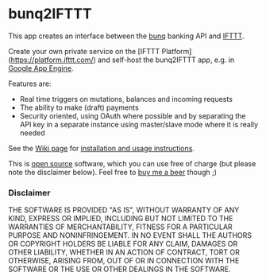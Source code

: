 # bunq2IFTTT

This app creates an interface between the [bunq](https://www.bunq.com/) 
banking API and [IFTTT](https://ifttt.com/).

Create your own private service on the [IFTTT Platform]
(https://platform.ifttt.com/) and self-host the bunq2IFTTT app,
e.g. in [Google App Engine](https://cloud.google.com/appengine/).

Features are:
- Real time triggers on mutations, balances and incoming requests
- The ability to make (draft) payments
- Security oriented, using OAuth where possible and by separating the API key
  in a separate instance using master/slave mode where it is really needed

See the [Wiki page](https://github.com/woudt/bunq2ifttt/wiki) for [installation
and usage instructions](https://github.com/woudt/bunq2ifttt/wiki).

This is [open source](https://github.com/woudt/bunq2ifttt/blob/master/LICENSE) 
software, which you can use free of charge (but please note the disclaimer 
below). Feel free to [buy me a beer](https://bunq.me/bunq2IFTTT) though ;)

### Disclaimer

THE SOFTWARE IS PROVIDED "AS IS", WITHOUT WARRANTY OF ANY KIND, EXPRESS OR
IMPLIED, INCLUDING BUT NOT LIMITED TO THE WARRANTIES OF MERCHANTABILITY,
FITNESS FOR A PARTICULAR PURPOSE AND NONINFRINGEMENT. IN NO EVENT SHALL THE
AUTHORS OR COPYRIGHT HOLDERS BE LIABLE FOR ANY CLAIM, DAMAGES OR OTHER
LIABILITY, WHETHER IN AN ACTION OF CONTRACT, TORT OR OTHERWISE, ARISING FROM,
OUT OF OR IN CONNECTION WITH THE SOFTWARE OR THE USE OR OTHER DEALINGS IN THE
SOFTWARE.
